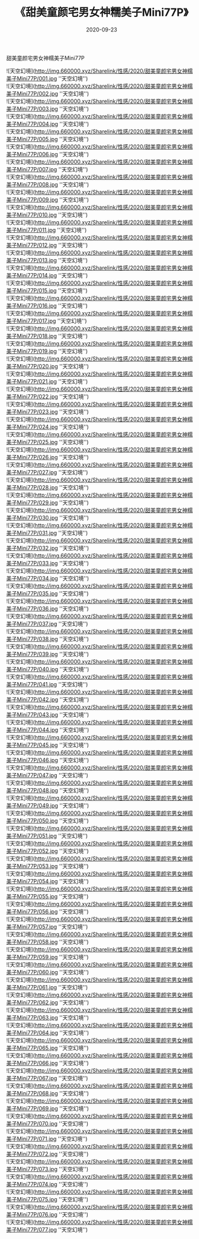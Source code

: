 ﻿---
layout: post
title:  《甜美童颜宅男女神糯美子Mini77P》
date:   2020-09-23
img: http://img.660000.xyz/Sharelink/性感/2020/甜美童颜宅男女神糯美子Mini77P/000.jpg
categories: [美女, 性感, 泳衣]
---

甜美童颜宅男女神糯美子Mini77P



![天空幻境](http://img.660000.xyz/Sharelink/性感/2020/甜美童颜宅男女神糯美子Mini77P/001.jpg ''天空幻境'') <br>
![天空幻境](http://img.660000.xyz/Sharelink/性感/2020/甜美童颜宅男女神糯美子Mini77P/002.jpg ''天空幻境'') <br>
![天空幻境](http://img.660000.xyz/Sharelink/性感/2020/甜美童颜宅男女神糯美子Mini77P/003.jpg ''天空幻境'') <br>
![天空幻境](http://img.660000.xyz/Sharelink/性感/2020/甜美童颜宅男女神糯美子Mini77P/004.jpg ''天空幻境'') <br>
![天空幻境](http://img.660000.xyz/Sharelink/性感/2020/甜美童颜宅男女神糯美子Mini77P/005.jpg ''天空幻境'') <br>
![天空幻境](http://img.660000.xyz/Sharelink/性感/2020/甜美童颜宅男女神糯美子Mini77P/006.jpg ''天空幻境'') <br>
![天空幻境](http://img.660000.xyz/Sharelink/性感/2020/甜美童颜宅男女神糯美子Mini77P/007.jpg ''天空幻境'') <br>
![天空幻境](http://img.660000.xyz/Sharelink/性感/2020/甜美童颜宅男女神糯美子Mini77P/008.jpg ''天空幻境'') <br>
![天空幻境](http://img.660000.xyz/Sharelink/性感/2020/甜美童颜宅男女神糯美子Mini77P/009.jpg ''天空幻境'') <br>
![天空幻境](http://img.660000.xyz/Sharelink/性感/2020/甜美童颜宅男女神糯美子Mini77P/010.jpg ''天空幻境'') <br>
![天空幻境](http://img.660000.xyz/Sharelink/性感/2020/甜美童颜宅男女神糯美子Mini77P/011.jpg ''天空幻境'') <br>
![天空幻境](http://img.660000.xyz/Sharelink/性感/2020/甜美童颜宅男女神糯美子Mini77P/012.jpg ''天空幻境'') <br>
![天空幻境](http://img.660000.xyz/Sharelink/性感/2020/甜美童颜宅男女神糯美子Mini77P/013.jpg ''天空幻境'') <br>
![天空幻境](http://img.660000.xyz/Sharelink/性感/2020/甜美童颜宅男女神糯美子Mini77P/014.jpg ''天空幻境'') <br>
![天空幻境](http://img.660000.xyz/Sharelink/性感/2020/甜美童颜宅男女神糯美子Mini77P/015.jpg ''天空幻境'') <br>
![天空幻境](http://img.660000.xyz/Sharelink/性感/2020/甜美童颜宅男女神糯美子Mini77P/016.jpg ''天空幻境'') <br>
![天空幻境](http://img.660000.xyz/Sharelink/性感/2020/甜美童颜宅男女神糯美子Mini77P/017.jpg ''天空幻境'') <br>
![天空幻境](http://img.660000.xyz/Sharelink/性感/2020/甜美童颜宅男女神糯美子Mini77P/018.jpg ''天空幻境'') <br>
![天空幻境](http://img.660000.xyz/Sharelink/性感/2020/甜美童颜宅男女神糯美子Mini77P/019.jpg ''天空幻境'') <br>
![天空幻境](http://img.660000.xyz/Sharelink/性感/2020/甜美童颜宅男女神糯美子Mini77P/020.jpg ''天空幻境'') <br>
![天空幻境](http://img.660000.xyz/Sharelink/性感/2020/甜美童颜宅男女神糯美子Mini77P/021.jpg ''天空幻境'') <br>
![天空幻境](http://img.660000.xyz/Sharelink/性感/2020/甜美童颜宅男女神糯美子Mini77P/022.jpg ''天空幻境'') <br>
![天空幻境](http://img.660000.xyz/Sharelink/性感/2020/甜美童颜宅男女神糯美子Mini77P/023.jpg ''天空幻境'') <br>
![天空幻境](http://img.660000.xyz/Sharelink/性感/2020/甜美童颜宅男女神糯美子Mini77P/024.jpg ''天空幻境'') <br>
![天空幻境](http://img.660000.xyz/Sharelink/性感/2020/甜美童颜宅男女神糯美子Mini77P/025.jpg ''天空幻境'') <br>
![天空幻境](http://img.660000.xyz/Sharelink/性感/2020/甜美童颜宅男女神糯美子Mini77P/026.jpg ''天空幻境'') <br>
![天空幻境](http://img.660000.xyz/Sharelink/性感/2020/甜美童颜宅男女神糯美子Mini77P/027.jpg ''天空幻境'') <br>
![天空幻境](http://img.660000.xyz/Sharelink/性感/2020/甜美童颜宅男女神糯美子Mini77P/028.jpg ''天空幻境'') <br>
![天空幻境](http://img.660000.xyz/Sharelink/性感/2020/甜美童颜宅男女神糯美子Mini77P/029.jpg ''天空幻境'') <br>
![天空幻境](http://img.660000.xyz/Sharelink/性感/2020/甜美童颜宅男女神糯美子Mini77P/030.jpg ''天空幻境'') <br>
![天空幻境](http://img.660000.xyz/Sharelink/性感/2020/甜美童颜宅男女神糯美子Mini77P/031.jpg ''天空幻境'') <br>
![天空幻境](http://img.660000.xyz/Sharelink/性感/2020/甜美童颜宅男女神糯美子Mini77P/032.jpg ''天空幻境'') <br>
![天空幻境](http://img.660000.xyz/Sharelink/性感/2020/甜美童颜宅男女神糯美子Mini77P/033.jpg ''天空幻境'') <br>
![天空幻境](http://img.660000.xyz/Sharelink/性感/2020/甜美童颜宅男女神糯美子Mini77P/034.jpg ''天空幻境'') <br>
![天空幻境](http://img.660000.xyz/Sharelink/性感/2020/甜美童颜宅男女神糯美子Mini77P/035.jpg ''天空幻境'') <br>
![天空幻境](http://img.660000.xyz/Sharelink/性感/2020/甜美童颜宅男女神糯美子Mini77P/036.jpg ''天空幻境'') <br>
![天空幻境](http://img.660000.xyz/Sharelink/性感/2020/甜美童颜宅男女神糯美子Mini77P/037.jpg ''天空幻境'') <br>
![天空幻境](http://img.660000.xyz/Sharelink/性感/2020/甜美童颜宅男女神糯美子Mini77P/038.jpg ''天空幻境'') <br>
![天空幻境](http://img.660000.xyz/Sharelink/性感/2020/甜美童颜宅男女神糯美子Mini77P/039.jpg ''天空幻境'') <br>
![天空幻境](http://img.660000.xyz/Sharelink/性感/2020/甜美童颜宅男女神糯美子Mini77P/040.jpg ''天空幻境'') <br>
![天空幻境](http://img.660000.xyz/Sharelink/性感/2020/甜美童颜宅男女神糯美子Mini77P/041.jpg ''天空幻境'') <br>
![天空幻境](http://img.660000.xyz/Sharelink/性感/2020/甜美童颜宅男女神糯美子Mini77P/042.jpg ''天空幻境'') <br>
![天空幻境](http://img.660000.xyz/Sharelink/性感/2020/甜美童颜宅男女神糯美子Mini77P/043.jpg ''天空幻境'') <br>
![天空幻境](http://img.660000.xyz/Sharelink/性感/2020/甜美童颜宅男女神糯美子Mini77P/044.jpg ''天空幻境'') <br>
![天空幻境](http://img.660000.xyz/Sharelink/性感/2020/甜美童颜宅男女神糯美子Mini77P/045.jpg ''天空幻境'') <br>
![天空幻境](http://img.660000.xyz/Sharelink/性感/2020/甜美童颜宅男女神糯美子Mini77P/046.jpg ''天空幻境'') <br>
![天空幻境](http://img.660000.xyz/Sharelink/性感/2020/甜美童颜宅男女神糯美子Mini77P/047.jpg ''天空幻境'') <br>
![天空幻境](http://img.660000.xyz/Sharelink/性感/2020/甜美童颜宅男女神糯美子Mini77P/048.jpg ''天空幻境'') <br>
![天空幻境](http://img.660000.xyz/Sharelink/性感/2020/甜美童颜宅男女神糯美子Mini77P/049.jpg ''天空幻境'') <br>
![天空幻境](http://img.660000.xyz/Sharelink/性感/2020/甜美童颜宅男女神糯美子Mini77P/050.jpg ''天空幻境'') <br>
![天空幻境](http://img.660000.xyz/Sharelink/性感/2020/甜美童颜宅男女神糯美子Mini77P/051.jpg ''天空幻境'') <br>
![天空幻境](http://img.660000.xyz/Sharelink/性感/2020/甜美童颜宅男女神糯美子Mini77P/052.jpg ''天空幻境'') <br>
![天空幻境](http://img.660000.xyz/Sharelink/性感/2020/甜美童颜宅男女神糯美子Mini77P/053.jpg ''天空幻境'') <br>
![天空幻境](http://img.660000.xyz/Sharelink/性感/2020/甜美童颜宅男女神糯美子Mini77P/054.jpg ''天空幻境'') <br>
![天空幻境](http://img.660000.xyz/Sharelink/性感/2020/甜美童颜宅男女神糯美子Mini77P/055.jpg ''天空幻境'') <br>
![天空幻境](http://img.660000.xyz/Sharelink/性感/2020/甜美童颜宅男女神糯美子Mini77P/056.jpg ''天空幻境'') <br>
![天空幻境](http://img.660000.xyz/Sharelink/性感/2020/甜美童颜宅男女神糯美子Mini77P/057.jpg ''天空幻境'') <br>
![天空幻境](http://img.660000.xyz/Sharelink/性感/2020/甜美童颜宅男女神糯美子Mini77P/058.jpg ''天空幻境'') <br>
![天空幻境](http://img.660000.xyz/Sharelink/性感/2020/甜美童颜宅男女神糯美子Mini77P/059.jpg ''天空幻境'') <br>
![天空幻境](http://img.660000.xyz/Sharelink/性感/2020/甜美童颜宅男女神糯美子Mini77P/060.jpg ''天空幻境'') <br>
![天空幻境](http://img.660000.xyz/Sharelink/性感/2020/甜美童颜宅男女神糯美子Mini77P/061.jpg ''天空幻境'') <br>
![天空幻境](http://img.660000.xyz/Sharelink/性感/2020/甜美童颜宅男女神糯美子Mini77P/062.jpg ''天空幻境'') <br>
![天空幻境](http://img.660000.xyz/Sharelink/性感/2020/甜美童颜宅男女神糯美子Mini77P/063.jpg ''天空幻境'') <br>
![天空幻境](http://img.660000.xyz/Sharelink/性感/2020/甜美童颜宅男女神糯美子Mini77P/064.jpg ''天空幻境'') <br>
![天空幻境](http://img.660000.xyz/Sharelink/性感/2020/甜美童颜宅男女神糯美子Mini77P/065.jpg ''天空幻境'') <br>
![天空幻境](http://img.660000.xyz/Sharelink/性感/2020/甜美童颜宅男女神糯美子Mini77P/066.jpg ''天空幻境'') <br>
![天空幻境](http://img.660000.xyz/Sharelink/性感/2020/甜美童颜宅男女神糯美子Mini77P/067.jpg ''天空幻境'') <br>
![天空幻境](http://img.660000.xyz/Sharelink/性感/2020/甜美童颜宅男女神糯美子Mini77P/068.jpg ''天空幻境'') <br>
![天空幻境](http://img.660000.xyz/Sharelink/性感/2020/甜美童颜宅男女神糯美子Mini77P/069.jpg ''天空幻境'') <br>
![天空幻境](http://img.660000.xyz/Sharelink/性感/2020/甜美童颜宅男女神糯美子Mini77P/070.jpg ''天空幻境'') <br>
![天空幻境](http://img.660000.xyz/Sharelink/性感/2020/甜美童颜宅男女神糯美子Mini77P/071.jpg ''天空幻境'') <br>
![天空幻境](http://img.660000.xyz/Sharelink/性感/2020/甜美童颜宅男女神糯美子Mini77P/072.jpg ''天空幻境'') <br>
![天空幻境](http://img.660000.xyz/Sharelink/性感/2020/甜美童颜宅男女神糯美子Mini77P/073.jpg ''天空幻境'') <br>
![天空幻境](http://img.660000.xyz/Sharelink/性感/2020/甜美童颜宅男女神糯美子Mini77P/074.jpg ''天空幻境'') <br>
![天空幻境](http://img.660000.xyz/Sharelink/性感/2020/甜美童颜宅男女神糯美子Mini77P/075.jpg ''天空幻境'') <br>
![天空幻境](http://img.660000.xyz/Sharelink/性感/2020/甜美童颜宅男女神糯美子Mini77P/076.jpg ''天空幻境'') <br>
![天空幻境](http://img.660000.xyz/Sharelink/性感/2020/甜美童颜宅男女神糯美子Mini77P/077.jpg ''天空幻境'') <br>